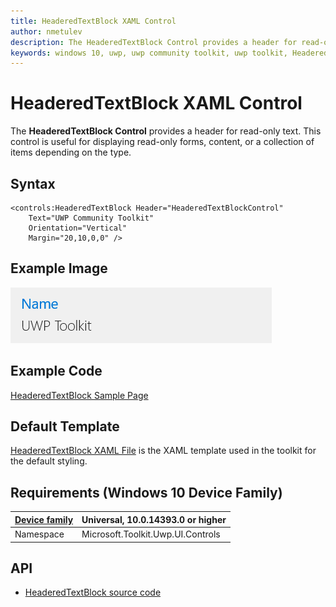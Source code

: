 ```yaml
---
title: HeaderedTextBlock XAML Control
author: nmetulev
description: The HeaderedTextBlock Control provides a header for read-only text. This control is useful for displaying read-only forms, content, or a collection of items depending on the type. 
keywords: windows 10, uwp, uwp community toolkit, uwp toolkit, HeaderedTextBlock, XAML Control, xaml
---
```


# HeaderedTextBlock XAML Control

The **HeaderedTextBlock Control** provides a header for read-only text. This control is useful for displaying read-only forms, content, or a collection of items depending on the type. 

## Syntax

```xaml
<controls:HeaderedTextBlock Header="HeaderedTextBlockControl" 
    Text="UWP Community Toolkit" 
    Orientation="Vertical"
    Margin="20,10,0,0" />  
```

## Example Image

![HeaderedTextBlock animation](../resources/images/Controls-HeaderedTextBlock.png "HeaderedTextBlock")

## Example Code

[HeaderedTextBlock Sample Page](https://github.com/Microsoft/UWPCommunityToolkit/tree/master/Microsoft.Toolkit.Uwp.SampleApp/SamplePages/HeaderedTextBlock)

## Default Template

[HeaderedTextBlock XAML File](https://github.com/Microsoft/UWPCommunityToolkit/blob/master/Microsoft.Toolkit.Uwp.UI.Controls/HeaderedTextBlock/HeaderedTextBlock.xaml) is the XAML template used in the toolkit for the default styling.

## Requirements (Windows 10 Device Family)

| [Device family](http://go.microsoft.com/fwlink/p/?LinkID=526370) | Universal, 10.0.14393.0 or higher |
| --- | --- |
| Namespace | Microsoft.Toolkit.Uwp.UI.Controls |

## API

* [HeaderedTextBlock source code](https://github.com/Microsoft/UWPCommunityToolkit/tree/master/Microsoft.Toolkit.Uwp.UI.Controls/HeaderedTextBlock)

